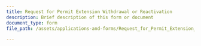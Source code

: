 ```yaml
---
title: Request for Permit Extension Withdrawal or Reactivation
description: Brief description of this form or document
document_type: form
file_path: /assets/applications-and-forms/Request_for_Permit_Extension__Withdrawal_or_Reactivation.pdf

---
```

